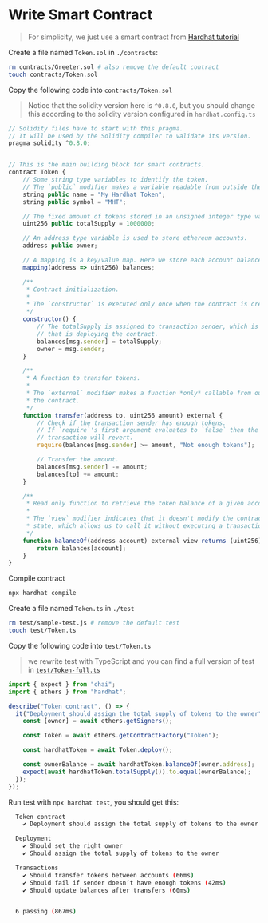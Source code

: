 # Write Smart Contract

> For simplicity, we just use a smart contract from [Hardhat tutorial](https://hardhat.org/tutorial/writing-and-compiling-contracts.html)  

Create a file named `Token.sol` in `./contracts`:  

```bash
rm contracts/Greeter.sol # also remove the default contract
touch contracts/Token.sol
```

Copy the following code into `contracts/Token.sol`

> Notice that the solidity version here is `^0.8.0`, but you should change this according to the solidity version configured in `hardhat.config.ts`

```js
// Solidity files have to start with this pragma.
// It will be used by the Solidity compiler to validate its version.
pragma solidity ^0.8.0;


// This is the main building block for smart contracts.
contract Token {
    // Some string type variables to identify the token.
    // The `public` modifier makes a variable readable from outside the contract.
    string public name = "My Hardhat Token";
    string public symbol = "MHT";

    // The fixed amount of tokens stored in an unsigned integer type variable.
    uint256 public totalSupply = 1000000;

    // An address type variable is used to store ethereum accounts.
    address public owner;

    // A mapping is a key/value map. Here we store each account balance.
    mapping(address => uint256) balances;

    /**
     * Contract initialization.
     *
     * The `constructor` is executed only once when the contract is created.
     */
    constructor() {
        // The totalSupply is assigned to transaction sender, which is the account
        // that is deploying the contract.
        balances[msg.sender] = totalSupply;
        owner = msg.sender;
    }

    /**
     * A function to transfer tokens.
     *
     * The `external` modifier makes a function *only* callable from outside
     * the contract.
     */
    function transfer(address to, uint256 amount) external {
        // Check if the transaction sender has enough tokens.
        // If `require`'s first argument evaluates to `false` then the
        // transaction will revert.
        require(balances[msg.sender] >= amount, "Not enough tokens");

        // Transfer the amount.
        balances[msg.sender] -= amount;
        balances[to] += amount;
    }

    /**
     * Read only function to retrieve the token balance of a given account.
     *
     * The `view` modifier indicates that it doesn't modify the contract's
     * state, which allows us to call it without executing a transaction.
     */
    function balanceOf(address account) external view returns (uint256) {
        return balances[account];
    }
}
```

Compile contract

```bash
npx hardhat compile
```

Create a file named `Token.ts` in `./test`

```bash
rm test/sample-test.js # remove the default test
touch test/Token.ts
```

Copy the following code into `test/Token.ts`

> we rewrite test with TypeScript
> and you can find a full version of test in [`test/Token-full.ts`](https://github.com/zhuojg/next-dapp-tutorial/blob/main/test/Token-full.ts)

```ts
import { expect } from "chai";
import { ethers } from "hardhat";

describe("Token contract", () => {
  it("Deployment should assign the total supply of tokens to the owner", async () => {
    const [owner] = await ethers.getSigners();

    const Token = await ethers.getContractFactory("Token");

    const hardhatToken = await Token.deploy();

    const ownerBalance = await hardhatToken.balanceOf(owner.address);
    expect(await hardhatToken.totalSupply()).to.equal(ownerBalance);
  });
});
```

Run test with `npx hardhat test`, you should get this:  

```bash
  Token contract
    ✔ Deployment should assign the total supply of tokens to the owner (345ms)

  Deployment
    ✔ Should set the right owner
    ✔ Should assign the total supply of tokens to the owner

  Transactions
    ✔ Should transfer tokens between accounts (66ms)
    ✔ Should fail if sender doesn’t have enough tokens (42ms)
    ✔ Should update balances after transfers (60ms)


  6 passing (867ms)
```
